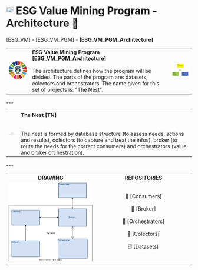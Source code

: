 # <a href="https://avalcorp.github.io/ESG_VM/Program.html"><img src="https://github.githubassets.com/images/icons/emoji/unicode/1f519.png" width="20" height="20"></a> ESG Value Mining Program - Architecture 🚧
[ESG_VM] - [ESG_VM_PGM] - <b>[ESG_VM_PGM_Architecture]</b>
<div>
  <table>
    <tr>
      <td><img src="OWL.jpg" alt="ESG" width="300"/></td>
      <td>
        <b>ESG Value Mining Program [ESG_VM_PGM_Architecture]</b><br><br>
        The architecture defines how the program will be divided. The parts of the program are: datasets, colectors and orchestrators. The name given for this set of projects is: "The Nest".<br>
      </td>
      <td><img src="VirtuousCycle.png" alt="Virtuous Cycle" width="300"/></td>
    </tr>
  </table>
</div>
---
<div>
  <table>
    <tr>
      <td><img src="Ninho.jpg" alt="ESG" width="300"/></td>
      <td>
        <b>The Nest [TN]</b>
  &nbsp;&nbsp;&nbsp;&nbsp;&nbsp;&nbsp;&nbsp;&nbsp;&nbsp;&nbsp;&nbsp;&nbsp;&nbsp;&nbsp;&nbsp;&nbsp;&nbsp;&nbsp;&nbsp;&nbsp;&nbsp;&nbsp;&nbsp;&nbsp;&nbsp;&nbsp;&nbsp;&nbsp;&nbsp;&nbsp;&nbsp;&nbsp;&nbsp;&nbsp;&nbsp;&nbsp;&nbsp;&nbsp;&nbsp;&nbsp;&nbsp;&nbsp;&nbsp;&nbsp;&nbsp;&nbsp;&nbsp;&nbsp;&nbsp;&nbsp;&nbsp;&nbsp;&nbsp;&nbsp;&nbsp;&nbsp;&nbsp;&nbsp;&nbsp;&nbsp;&nbsp;&nbsp;&nbsp;&nbsp;&nbsp;&nbsp;&nbsp;&nbsp;&nbsp;&nbsp;&nbsp;&nbsp;&nbsp;&nbsp;&nbsp;&nbsp;&nbsp;&nbsp;&nbsp;&nbsp;&nbsp;&nbsp;&nbsp;&nbsp;&nbsp;&nbsp;&nbsp;&nbsp;&nbsp;&nbsp;&nbsp;&nbsp;&nbsp;&nbsp;&nbsp;&nbsp;&nbsp;&nbsp;&nbsp;&nbsp;&nbsp;&nbsp;&nbsp;<br><br>
        The nest is formed by database structure (to assess needs, actions and results), colectors (to capture and treat the infos), broker (to route the needs for the correct consumers) and orchestrators (value and broker orchestration).
      </td>
    </tr>
  </table>
</div>
---
<div align="center">
  <table>
      <tr>
        <td width="500px" align="center"><a><b>DRAWING</b></a></td>
        <td width="500px" align="center"><a><b>REPOSITORIES</b></a></td>
      <tr>
      <tr>
        <td width="500px" align="center"><img src="Architecture.svg" alt="Architecture"></td>
        <td width="500px" align="center">🛒  [Consumers]<br><br> 🚦  [Broker]<br><br> 👮  [Orchestrators]<br><br> 🎣  [Colectors]<br><br>🗄️  [Datasets]</td>
      </tr>
  </table>
</div>

